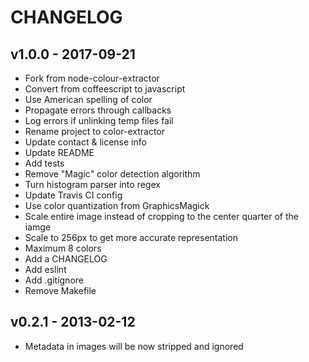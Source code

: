 # CHANGELOG

## v1.0.0 - 2017-09-21
* Fork from node-colour-extractor
* Convert from coffeescript to javascript
* Use American spelling of color
* Propagate errors through callbacks
* Log errors if unlinking temp files fail
* Rename project to color-extractor
* Update contact & license info
* Update README
* Add tests
* Remove "Magic" color detection algorithm
* Turn histogram parser into regex
* Update Travis CI config
* Use color quantization from GraphicsMagick
* Scale entire image instead of cropping to the center quarter of the iamge
* Scale to 256px to get more accurate representation
* Maximum 8 colors
* Add a CHANGELOG
* Add eslint
* Add .gitignore
* Remove Makefile

## v0.2.1 - 2013-02-12
* Metadata in images will be now stripped and ignored
